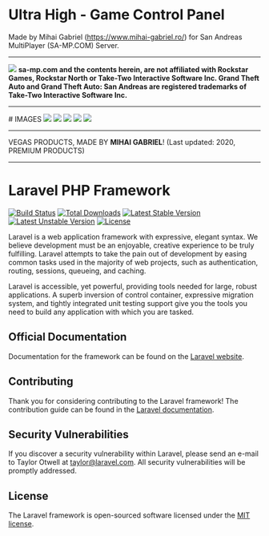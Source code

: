 
  # Ultra High - Game Control Panel
  Made by Mihai Gabriel (https://www.mihai-gabriel.ro/) for San Andreas MultiPlayer (SA-MP.COM) Server.
  <hr>
  <img src="https://www.sa-mp.com/images/logo.png"/>
  <b>sa-mp.com and the contents herein, are not affiliated with Rockstar Games, Rockstar North or Take-Two Interactive Software Inc.
  Grand Theft Auto and Grand Theft Auto: San Andreas are registered trademarks of Take-Two Interactive Software Inc.</b>
  <hr>
  # IMAGES
  <img src="https://i.ibb.co/KFhjVxR/panel-lm.png"/>
  <img src="https://www.mihai-gabriel.ro/ade/2.png"/>
  <img src="https://www.mihai-gabriel.ro/ade/3.png"/>
  <img src="https://www.mihai-gabriel.ro/ade/4.png"/>
  <img src="https://www.mihai-gabriel.ro/ade/5.png"/>
  <hr>
  VEGAS PRODUCTS, MADE BY <b>MIHAI GABRIEL</b>! (Last updated: 2020, PREMIUM PRODUCTS)

<hr>

# Laravel PHP Framework

[![Build Status](https://travis-ci.org/laravel/framework.svg)](https://travis-ci.org/laravel/framework)
[![Total Downloads](https://poser.pugx.org/laravel/framework/d/total.svg)](https://packagist.org/packages/laravel/framework)
[![Latest Stable Version](https://poser.pugx.org/laravel/framework/v/stable.svg)](https://packagist.org/packages/laravel/framework)
[![Latest Unstable Version](https://poser.pugx.org/laravel/framework/v/unstable.svg)](https://packagist.org/packages/laravel/framework)
[![License](https://poser.pugx.org/laravel/framework/license.svg)](https://packagist.org/packages/laravel/framework)

Laravel is a web application framework with expressive, elegant syntax. We believe development must be an enjoyable, creative experience to be truly fulfilling. Laravel attempts to take the pain out of development by easing common tasks used in the majority of web projects, such as authentication, routing, sessions, queueing, and caching.

Laravel is accessible, yet powerful, providing tools needed for large, robust applications. A superb inversion of control container, expressive migration system, and tightly integrated unit testing support give you the tools you need to build any application with which you are tasked.

## Official Documentation

Documentation for the framework can be found on the [Laravel website](http://laravel.com/docs).

## Contributing

Thank you for considering contributing to the Laravel framework! The contribution guide can be found in the [Laravel documentation](http://laravel.com/docs/contributions).

## Security Vulnerabilities

If you discover a security vulnerability within Laravel, please send an e-mail to Taylor Otwell at taylor@laravel.com. All security vulnerabilities will be promptly addressed.

## License

The Laravel framework is open-sourced software licensed under the [MIT license](http://opensource.org/licenses/MIT).
